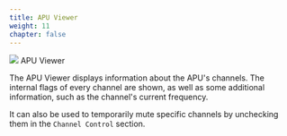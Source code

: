 ```yaml
---
title: APU Viewer
weight: 11
chapter: false
---
```


<div class="imgBox"><div>
	<img src="/images/ApuViewer.png" />
	<span>APU Viewer</span>
</div></div>

The APU Viewer displays information about the APU's channels. The internal flags of every channel are shown, as well as some additional information, such as the channel's current frequency.

It can also be used to temporarily mute specific channels by unchecking them in the `Channel Control` section.